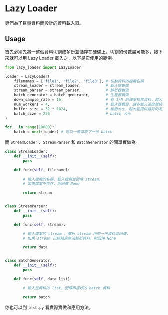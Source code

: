 # Lazy Loader

專們為了巨量資料而設計的資料載入器。

## Usage

首先必須先將一整個資料切割成多份並儲存在硬碟上，切割的份數盡可能多，接下來就可以用 Lazy Loader 載入之，以下是它使用的範例。

```python
from lazy_loader import LazyLoader

loader = LazyLoader(
    filenames = ['file1', 'file2', 'file3'], # 切割資料的檔案名稱
    stream_loader = stream_loader,           # 載入器實做
    stream_parser = stream_parser,           # 解析器實做
    batch_generator = batch_generator,       # 生產器實做
    down_sample_rate = 16,                   # 有 1/N 的機率採樣資料，越大則資料擴散度越好
    num_workers = 4,                         # 載入器數目，越多載入速度越快
    buffer_size = 32 * 1024,                 # 緩衝大小，越大能提供越好的亂度
    batch_size = 256                         # batch 大小
)

for _ in range(10000):
    batch = next(loader) # 可以一直拿取下一份 batch
```

而 ```StreamLoader``` 、```StreamParser``` 和 ```BatchGenerator``` 的間單實做為。

```python
class StreamLoader:
    def __init__(self):
        pass

    def func(self, filename):
        
        # 輸入檔案的名稱，載入檔案並回傳 stream，
        # 如果檔案不存在，則回傳 None

        return stream


class StreamParser:
    def __init__(self):
        pass

    def func(self, stream):

        # 輸入檔案的 stream ，解析 stream 內的一份資料並回傳，
        # 如果 stream 已經結束無法解析資料，則回傳 None

        return data


class BatchGenerator:
    def __init__(self):
        pass

    def func(self, data_list):

        # 輸入是資料的 list，回傳串接好的 batch 資料

        return batch
```

你也可以到 ```test.py``` 看實際實做和應用方法。
